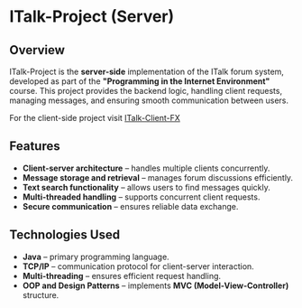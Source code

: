 # ITalk-Project (Server)

## Overview
ITalk-Project is the **server-side** implementation of the ITalk forum system, developed as part of the **"Programming in the Internet Environment"** course. This project provides the backend logic, handling client requests, managing messages, and ensuring smooth communication between users.

For the client-side project visit [ITalk-Client-FX](https://github.com/issac211/ITalk-Client-FX)

## Features
- **Client-server architecture** – handles multiple clients concurrently.
- **Message storage and retrieval** – manages forum discussions efficiently.
- **Text search functionality** – allows users to find messages quickly.
- **Multi-threaded handling** – supports concurrent client requests.
- **Secure communication** – ensures reliable data exchange.

## Technologies Used
- **Java** – primary programming language.
- **TCP/IP** – communication protocol for client-server interaction.
- **Multi-threading** – ensures efficient request handling.
- **OOP and Design Patterns** – implements **MVC (Model-View-Controller)** structure.

## 
